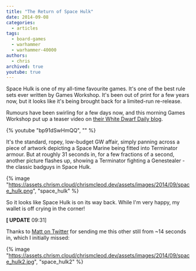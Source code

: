 ```yaml
---
title: "The Return of Space Hulk"
date: 2014-09-08
categories:
  - articles
tags:
  - board-games
  - warhammer
  - warhammer-40000
authors:
  - chris
archived: true
youtube: true
---
```


Space Hulk is one of my all-time favourite games. It's one of the best rule sets ever written by Games Workshop. It's been out of print for a few years now, but it looks like it's being brought back for a limited-run re-release.

Rumours have been swirling for a few days now, and this morning Games Workshop put up a teaser video on [their White Dwarf Daily blog](http://www.games-workshop.com/en-GB/What's-New-Today-from-the-White-Dwarf-Team/2014/09/03/Destroy-or-Devour).

{% youtube "bp91dSwHmQQ", "" %}

It's the standard, ropey, low-budget GW affair, simply panning across a piece of artwork depicting a Space Marine being fitted into Terminator armour. But at roughly 31 seconds in, for a few fractions of a second, another picture flashes up, showing a Terminator fighting a Genestealer - the classic badguys in Space Hulk.

{% image "https://assets.chrism.cloud/chrismcleod.dev/assets/images/2014/09/space_hulk.png", "space_hulk" %}

So it looks like Space Hulk is on its way back. While I'm very happy, my wallet is off crying in the corner!

**\[ UPDATE** 09:31\]

Thanks to [Matt on Twitter](https://twitter.com/thefirstautarch) for sending me this other still from ~14 seconds in, which I initially missed:

{% image "https://assets.chrism.cloud/chrismcleod.dev/assets/images/2014/09/space_hulk2.jpg", "space_hulk2" %}
